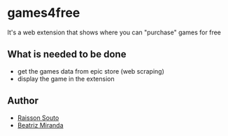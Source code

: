 # games4free

It's a web extension that shows where you can "purchase" games for free

## What is needed to be done

- get the games data from epic store (web scraping)
- display the game in the extension

## Author

- [Raisson Souto](https://github.com/raissonsouto)
- [Beatriz Miranda](https://github.com/beatrizadm)